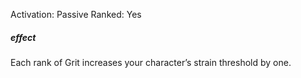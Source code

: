 Activation: Passive
Ranked: Yes
##### effect
Each rank of Grit increases your character’s strain threshold by one.